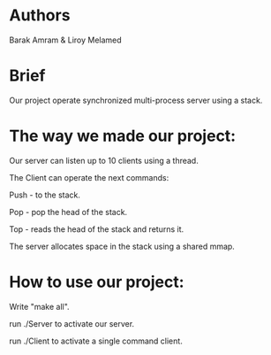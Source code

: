 # Authors

Barak Amram & Liroy Melamed

# Brief

Our project operate synchronized multi-process server using a stack.

# The way we made our project:

Our server can listen up to 10 clients using a thread.

The Client can operate the next commands:

Push - to the stack.

Pop - pop the head of the stack.

Top - reads the head of the stack and returns it.

The server allocates space in the stack using a shared mmap.

# How to use our project:

Write "make all".

run ./Server to activate our server.

run ./Client to activate a single command client.
